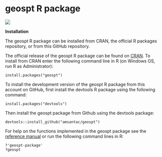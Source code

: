 geospt R package
======

[![](https://cranlogs.r-pkg.org/badges/geospt)](https://cran.rstudio.com/web/packages/geospt/index.html)

**Installation**

The geospt R package can be installed from CRAN, the official R packages repository, or from this GitHub repository.

The official release of the geospt R package can be found on [CRAN](http://cran.r-project.org/package=geospt). To install from CRAN enter the following command line in R (on Windows OS, run R as Administrator): 

```{r}
install.packages("geospt")
```

To install the development version of the geospt R package from this account on GitHub, first install the devtools R package using the following command:

```{r}
install.packages("devtools")
```

Then install the geospt package from Github using the devtools package:

```{r}
devtools::install_github("amsantac/geospt")
```

For help on the functions implemented in the geospt package see the [reference manual](/geospt.pdf) or run the following command lines in R:

```{r}
?'geospt-package'
?geospt
```
